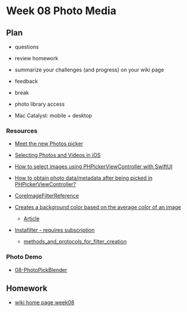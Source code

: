 # Week 08 Photo Media

## Plan

- questions

- review homework

- summarize your challenges (and progress) on your wiki page

- feedback

- break

- photo library access

- Mac Catalyst: mobile + desktop

### Resources

- [Meet the new Photos picker](https://developer.apple.com/videos/play/wwdc2020/10652/)

- [Selecting Photos and Videos in iOS](https://developer.apple.com/documentation/photokit/selecting_photos_and_videos_in_ios)

- [How to select images using PHPickerViewController with SwiftUI](https://levelup.gitconnected.com/how-to-select-images-using-phpickerviewcontroller-with-swiftui-da8bd3ec3d05)

- [How to obtain photo data/metadata after being picked in PHPickerViewController?](https://developer.apple.com/forums/thread/654898)

- [CoreImageFilterReference ](https://developer.apple.com/library/archive/documentation/GraphicsImaging/Reference/CoreImageFilterReference/index.html)

- [Creates a background color based on the average color of an image](https://github.com/bbaars/UIImageAverageColor)

  - [Article](https://medium.com/swlh/swiftui-read-the-average-color-of-an-image-c736adb43000)

- [Instafilter - requires subscription](https://www.hackingwithswift.com/plus/solutions/instafilter)
  - [methods_and_protocols_for_filter_creation](https://developer.apple.com/documentation/coreimage/methods_and_protocols_for_filter_creation)

### Photo Demo

- [08-PhotoPickBlender](https://github.com/mobilelabclass-itp/08-PhotoPickBlender)

## Homework

- [wiki home page week08](https://github.com/mobilelabclass-itp/content-2023/wiki#week-08-homework)
